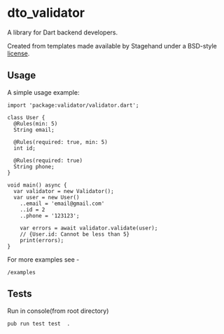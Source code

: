 # dto_validator

A library for Dart backend developers.

Created from templates made available by Stagehand under a BSD-style
[license](https://github.com/dart-lang/stagehand/blob/master/LICENSE).

## Usage

A simple usage example:

    import 'package:validator/validator.dart';
    
    class User {
      @Rules(min: 5)
      String email;
    
      @Rules(required: true, min: 5)
      int id;
    
      @Rules(required: true)
      String phone;
    }
    
    void main() async {
      var validator = new Validator();
      var user = new User()
        ..email = 'email@gmail.com'
        ..id = 2
        ..phone = '123123';
        
        var errors = await validator.validate(user);
        // {User.id: Cannot be less than 5}
        print(errors);
    }

For more examples see - 

`/examples`

## Tests
Run in console(from root directory)

`pub run test test  .`